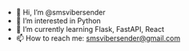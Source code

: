 - 👋 Hi, I’m @smsvibersender
- 👀 I’m interested in Python
- 🌱 I’m currently learning Flask, FastAPI, React
- 📫 How to reach me: smsvibersender@gmail.com
